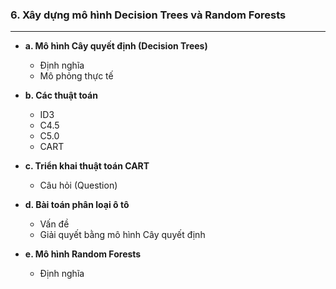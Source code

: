 ### 6. Xây dựng mô hình Decision Trees và Random Forests
----

   - **a. Mô hình Cây quyết định (Decision Trees)**
   
        - Định nghĩa
        - Mô phỏng thực tế
   
   - **b. Các thuật toán**
        
        - ID3
        - C4.5
        - C5.0
        - CART
        
   - **c. Triển khai thuật toán CART**
    
        - Câu hỏi (Question)
        
   - **d. Bài toán phân loại ô tô**
   
        - Vấn đề
        - Giải quyết bằng mô hình Cây quyết định
        
   - **e. Mô hình Random Forests**
   
        - Định nghĩa